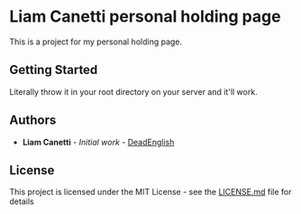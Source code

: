 # Liam Canetti personal holding page

This is a project for my personal holding page.

## Getting Started

Literally throw it in your root directory on your server and it'll work.

## Authors

* **Liam Canetti** - *Initial work* - [DeadEnglish](https://github.com/DeadEnglish)

## License

This project is licensed under the MIT License - see the [LICENSE.md](LICENSE.md) file for details
